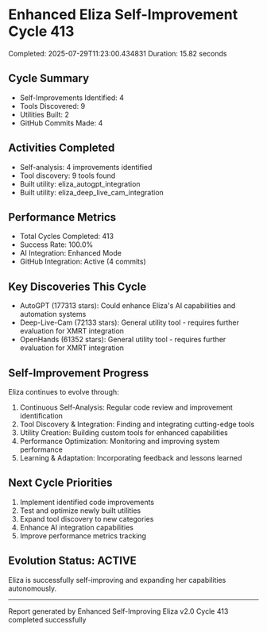 # Enhanced Eliza Self-Improvement Cycle 413
Completed: 2025-07-29T11:23:00.434831
Duration: 15.82 seconds

## Cycle Summary
- Self-Improvements Identified: 4
- Tools Discovered: 9
- Utilities Built: 2
- GitHub Commits Made: 4

## Activities Completed
- Self-analysis: 4 improvements identified
- Tool discovery: 9 tools found
- Built utility: eliza_autogpt_integration
- Built utility: eliza_deep_live_cam_integration

## Performance Metrics
- Total Cycles Completed: 413
- Success Rate: 100.0%
- AI Integration: Enhanced Mode
- GitHub Integration: Active (4 commits)

## Key Discoveries This Cycle
- AutoGPT (177313 stars): Could enhance Eliza's AI capabilities and automation systems
- Deep-Live-Cam (72133 stars): General utility tool - requires further evaluation for XMRT integration
- OpenHands (61352 stars): General utility tool - requires further evaluation for XMRT integration

## Self-Improvement Progress
Eliza continues to evolve through:
1. Continuous Self-Analysis: Regular code review and improvement identification
2. Tool Discovery & Integration: Finding and integrating cutting-edge tools
3. Utility Creation: Building custom tools for enhanced capabilities
4. Performance Optimization: Monitoring and improving system performance
5. Learning & Adaptation: Incorporating feedback and lessons learned

## Next Cycle Priorities
1. Implement identified code improvements
2. Test and optimize newly built utilities
3. Expand tool discovery to new categories
4. Enhance AI integration capabilities
5. Improve performance metrics tracking

## Evolution Status: ACTIVE
Eliza is successfully self-improving and expanding her capabilities autonomously.

---
Report generated by Enhanced Self-Improving Eliza v2.0
Cycle 413 completed successfully
